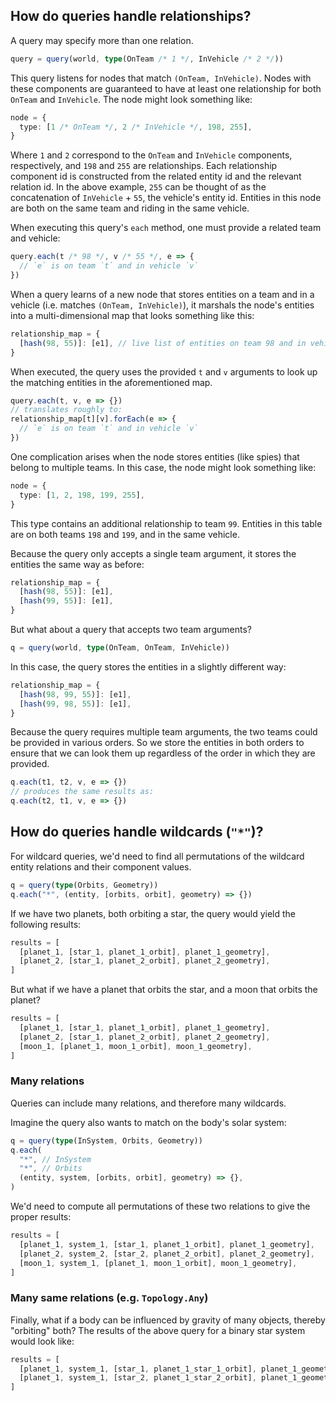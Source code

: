 ## How do queries handle relationships?

A query may specify more than one relation.

```ts
query = query(world, type(OnTeam /* 1 */, InVehicle /* 2 */))
```

This query listens for nodes that match `(OnTeam, InVehicle)`. Nodes with these components are guaranteed to have at least one relationship for both `OnTeam` and `InVehicle`. The node might look something like:

```ts
node = {
  type: [1 /* OnTeam */, 2 /* InVehicle */, 198, 255],
}
```

Where `1` and `2` correspond to the `OnTeam` and `InVehicle` components, respectively, and `198` and `255` are relationships. Each relationship component id is constructed from the related entity id and the relevant relation id. In the above example, `255` can be thought of as the concatenation of `InVehicle` + `55`, the vehicle's entity id. Entities in this node are both on the same team and riding in the same vehicle.

When executing this query's `each` method, one must provide a related team and vehicle:

```ts
query.each(t /* 98 */, v /* 55 */, e => {
  // `e` is on team `t` and in vehicle `v`
})
```

When a query learns of a new node that stores entities on a team and in a vehicle (i.e. matches `(OnTeam, InVehicle)`), it marshals the node's entities into a multi-dimensional map that looks something like this:

```ts
relationship_map = {
  [hash(98, 55)]: [e1], // live list of entities on team 98 and in vehicle 55
}
```

When executed, the query uses the provided `t` and `v` arguments to look up the matching entities in the aforementioned map.

```ts
query.each(t, v, e => {})
// translates roughly to:
relationship_map[t][v].forEach(e => {
  // `e` is on team `t` and in vehicle `v`
})
```

One complication arises when the node stores entities (like spies) that belong to multiple teams. In this case, the node might look something like:

```ts
node = {
  type: [1, 2, 198, 199, 255],
}
```

This type contains an additional relationship to team `99`. Entities in this table are on both teams `198` and `199`, and in the same vehicle.

Because the query only accepts a single team argument, it stores the entities the same way as before:

```ts
relationship_map = {
  [hash(98, 55)]: [e1],
  [hash(99, 55)]: [e1],
}
```

But what about a query that accepts two team arguments?

```ts
q = query(world, type(OnTeam, OnTeam, InVehicle))
```

In this case, the query stores the entities in a slightly different way:

```ts
relationship_map = {
  [hash(98, 99, 55)]: [e1],
  [hash(99, 98, 55)]: [e1],
}
```

Because the query requires multiple team arguments, the two teams could be provided in various orders. So we store the entities in both orders to ensure that we can look them up regardless of the order in which they are provided.

```ts
q.each(t1, t2, v, e => {})
// produces the same results as:
q.each(t2, t1, v, e => {})
```

## How do queries handle wildcards (`"*"`)?

For wildcard queries, we'd need to find all permutations of the wildcard entity relations and their component values.

```ts
q = query(type(Orbits, Geometry))
q.each("*", (entity, [orbits, orbit], geometry) => {})
```

If we have two planets, both orbiting a star, the query would yield the following results:

```ts
results = [
  [planet_1, [star_1, planet_1_orbit], planet_1_geometry],
  [planet_2, [star_1, planet_2_orbit], planet_2_geometry],
]
```

But what if we have a planet that orbits the star, and a moon that orbits the planet?

```ts
results = [
  [planet_1, [star_1, planet_1_orbit], planet_1_geometry],
  [planet_2, [star_1, planet_2_orbit], planet_2_geometry],
  [moon_1, [planet_1, moon_1_orbit], moon_1_geometry],
]
```

### Many relations

Queries can include many relations, and therefore many wildcards.

Imagine the query also wants to match on the body's solar system:

```ts
q = query(type(InSystem, Orbits, Geometry))
q.each(
  "*", // InSystem
  "*", // Orbits
  (entity, system, [orbits, orbit], geometry) => {},
)
```

We'd need to compute all permutations of these two relations to give the proper results:

```ts
results = [
  [planet_1, system_1, [star_1, planet_1_orbit], planet_1_geometry],
  [planet_2, system_2, [star_2, planet_2_orbit], planet_2_geometry],
  [moon_1, system_1, [planet_1, moon_1_orbit], moon_1_geometry],
]
```

### Many same relations (e.g. `Topology.Any`)

Finally, what if a body can be influenced by gravity of many objects, thereby "orbiting" both? The results of the above query for a binary star system would look like:

```ts
results = [
  [planet_1, system_1, [star_1, planet_1_star_1_orbit], planet_1_geometry],
  [planet_1, system_1, [star_2, planet_1_star_2_orbit], planet_1_geometry],
]
```
